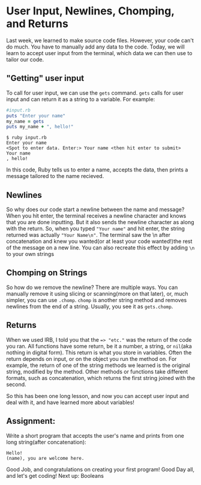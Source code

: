 # User Input, Newlines, Chomping, and Returns

Last week, we learned to make source code files. However, your code can't do much. You have to manually add any data to the code. Today, we will learn to accept user input from the terminal, which data we can then use to tailor our code.

## "Getting" user input
To call for user input, we can use the `gets` command. `gets` calls for user input and can return it as a string to a variable. For example:

```ruby
#input.rb
puts "Enter your name"
my_name = gets
puts my_name + ", hello!"
```
```
$ ruby input.rb
Enter your name
<Spot to enter data. Enter:> Your name <then hit enter to submit>
Your name
, hello!
```

In this code, Ruby tells us to enter a name, accepts the data, then prints a message tailored to the name recieved. 

## Newlines
So why does our code start a newline between the name and message? When you hit enter, the terminal receives a newline character and knows that you are done inputting. But it also sends the newline character as along with the return. So, when you typed `"Your name"` and hit enter, the string returned was actually `"Your Name\n"`. The terminal saw the \n after concatenation and knew you wanted(or at least your code wanted!)the rest of the message on a new line. You can also recreate this effect by adding `\n` to your own strings 

## Chomping on Strings
So how do we remove the newline? There are multiple ways. You can manually remove it using slicing or scanning(more on that later), or, much simpler, you can use `.chomp`. `chomp` is another string method and removes newlines from the end of a string. Usually, you see it as `gets.chomp`.
 
## Returns
When we used IRB, I told you that the `=> "etc."` was the return of the code you ran. All functions have some return, be it a number, a string, or `nil`(aka nothing in digital form). This return is what you store in variables. Often the return depends on input, or on the object you run the method on. For example, the return of one of the string methods we learned is the original string, modified by the method. Other methods or functions take different formats, such as concatenation, which returns the first string joined with the second. 

So this has been one long lesson, and now you can accept user input and deal with it, and have learned more about variables!

## Assignment:
Write a short program that accepts the user's name and prints from one long string(after concatenation): 

```
Hello!
(name), you are welcome here.
```

Good Job, and congratulations on creating your first program! Good Day all, and let's get coding!
Next up: Booleans
